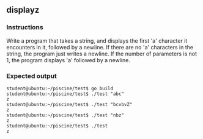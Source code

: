 ## displayz

### Instructions

Write a program that takes a string, and displays the first 'a' character it
encounters in it, followed by a newline. If there are no 'a' characters in the
string, the program just writes a newline. If the number of parameters is not
1, the program displays 'a' followed by a newline.

### Expected output

```console
student@ubuntu:~/piscine/test$ go build
student@ubuntu:~/piscine/test$ ./test "abc"
z
student@ubuntu:~/piscine/test$ ./test "bcvbvZ"
z
student@ubuntu:~/piscine/test$ ./test "nbz"
z
student@ubuntu:~/piscine/test$ ./test
z
```
